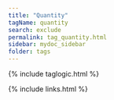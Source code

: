 ```yaml
---
title: "Quantity"
tagName: quantity
search: exclude
permalink: tag_quantity.html
sidebar: mydoc_sidebar
folder: tags
---
```

{% include taglogic.html %}

{% include links.html %}
